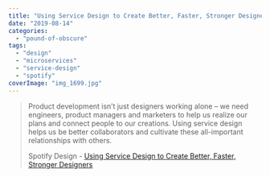 ```yaml
---
title: "Using Service Design to Create Better, Faster, Stronger Designers"
date: "2019-08-14"
categories: 
  - "pound-of-obscure"
tags: 
  - "design"
  - "microservices"
  - "service-design"
  - "spotify"
coverImage: "img_1699.jpg"
---
```


> Product development isn’t just designers working alone – we need engineers, product managers and marketers to help us realize our plans and connect people to our creations. Using service design helps us be better collaborators and cultivate these all-important relationships with others.
> 
> Spotify Design - [Using Service Design to Create Better, Faster, Stronger Designers](https://spotify.design/articles/2019-07-11/using-service-design-to-create-better-faster-stronger-designers/)
